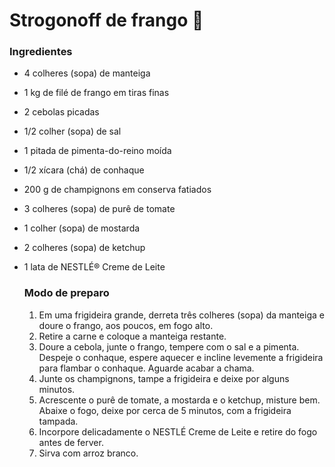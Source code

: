 # Strogonoff de frango :chicken:

### Ingredientes

* 4 colheres (sopa) de manteiga

* 1 kg de filé de frango em tiras finas

* 2 cebolas picadas

* 1/2 colher (sopa) de sal

* 1 pitada de pimenta-do-reino moída

* 1/2 xícara (chá) de conhaque

* 200 g de champignons em conserva fatiados

* 3 colheres (sopa) de purê de tomate

* 1 colher (sopa) de mostarda

* 2 colheres (sopa) de ketchup

* 1 lata de NESTLÉ® Creme de Leite

  ### Modo de preparo

  1. Em uma frigideira grande, derreta três colheres (sopa) da manteiga e doure o frango, aos poucos, em fogo alto.
  2. Retire a carne e coloque a manteiga restante.
  3. Doure a cebola, junte o frango, tempere com o sal e a pimenta. Despeje o conhaque, espere aquecer e incline levemente a frigideira para flambar o conhaque. Aguarde acabar a chama.
  4. Junte os champignons, tampe a frigideira e deixe por alguns minutos.
  5. Acrescente o purê de tomate, a mostarda e o ketchup, misture bem. Abaixe o fogo, deixe por cerca de 5 minutos, com a frigideira tampada.
  6. Incorpore delicadamente o NESTLÉ Creme de Leite e retire do fogo antes de ferver.
  7. Sirva com arroz branco.